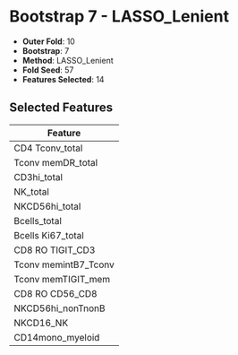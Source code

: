 # Bootstrap 7 - LASSO_Lenient

- **Outer Fold**: 10
- **Bootstrap**: 7
- **Method**: LASSO_Lenient
- **Fold Seed**: 57
- **Features Selected**: 14

## Selected Features

| Feature |
|---------|
| CD4 Tconv_total |
| Tconv memDR_total |
| CD3hi_total |
| NK_total |
| NKCD56hi_total |
| Bcells_total |
| Bcells Ki67_total |
| CD8 RO TIGIT_CD3 |
| Tconv memintB7_Tconv |
| Tconv memTIGIT_mem |
| CD8 RO CD56_CD8 |
| NKCD56hi_nonTnonB |
| NKCD16_NK |
| CD14mono_myeloid |
